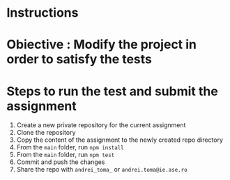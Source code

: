# Instructions

# Obiective : Modify the project in order to satisfy the tests

# Steps to run the test and submit the assignment
1. Create a new private repository for the current assignment
2. Clone the repository
3. Copy the content of the assignment to the newly created repo directory
4. From the `main` folder, run `npm install`
5. From the `main` folder, run `npm test`
6. Commit and push the changes
7. Share the repo with `andrei_toma_` or `andrei.toma@ie.ase.ro`